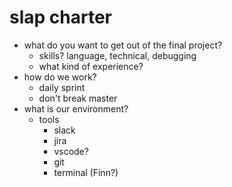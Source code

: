# slap charter
* what do you want to get out of the final project?
  * skills? language, technical, debugging
  * what kind of experience?
* how do we work?
  * daily sprint
  * don't break master
* what is our environment?
  * tools
    * slack
    * jira
    * vscode?
    * git
    * terminal (Finn?)

